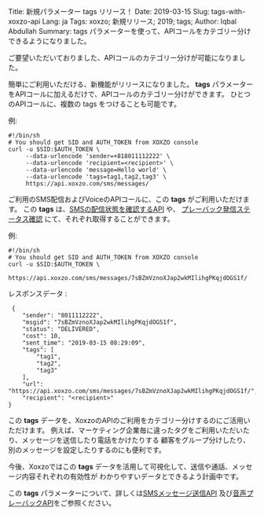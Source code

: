 Title: 新規パラメーター tags リリース！
Date: 2019-03-15
Slug: tags-with-xoxzo-api
Lang: ja
Tags: xoxzo; 新規リリース; 2019; tags;
Author: Iqbal Abdullah
Summary: tags パラメーターを使って、APIコールをカテゴリー分けできるようになりました。

ご要望いただいておりました、APIコールのカテゴリー分けが可能になりました。


簡単にご利用いただける、新機能がリリースになりました。
**tags** パラメーターをAPIコールに加えるだけで、APIコールのカテゴリー分けができます。
ひとつのAPIコールに、複数の tags をつけることも可能です。

例:

    #!/bin/sh
    # You should get SID and AUTH_TOKEN from XOXZO console
    curl -u $SID:$AUTH_TOKEN \
         --data-urlencode 'sender=+818011112222' \
         --data-urlencode 'recipient=<recipient>' \
         --data-urlencode 'message=Hello world' \
         --data-urlencode 'tags=tag1,tag2,tag3' \
         https://api.xoxzo.com/sms/messages/

ご利用のSMS配信およびVoiceのAPIコールに、この **tags** がご利用いただけます。
この **tags** は、[SMSの配信状態を確認するAPI](https://docs.xoxzo.com/ja/sms.html#check-sms-status-api) や、
[プレーバック発信ステータス確認](https://docs.xoxzo.com/ja/voice.html#checking-call-status) にて、それぞれ取得することができます。

例:

    #!/bin/sh
    # You should get SID and AUTH_TOKEN from XOXZO console
    curl -u $SID:$AUTH_TOKEN \
        https://api.xoxzo.com/sms/messages/7sBZmVznoXJap2wkMIlihgPKqjdOGS1f/

レスポンスデータ :

     {
        "sender": "8011112222",
        "msgid": "7sBZmVznoXJap2wkMIlihgPKqjdOGS1f",
        "status": "DELIVERED",
        "cost": 10,
        "sent_time": "2019-03-15 08:29:09",
        "tags": [
            "tag1",
            "tag2",
            "tag3"
        ],
        "url": "https://api.xoxzo.com/sms/messages/7sBZmVznoXJap2wkMIlihgPKqjdOGS1f/",
        "recipient": "<recipient>"
    }

この **tags** データを、XoxzoのAPIのご利用をカテゴリー分けするのにご活用いただけます。
例えば、マーケティング企業毎に違ったタグをご利用いただいたり、メッセージを送信したり電話をかけたりする
顧客をグループ分けしたり、別のメッセージを設定したりするのにも便利です。


今後、Xoxzoではこの **tags** データを活用して可視化して、送信や通話、メッセージ内容それぞれの有効性が
わかりやすいデータとできるよう計画中です。

この **tags** パラメーターについて、詳しくは[SMSメッセージ送信API](https://docs.xoxzo.com/ja/sms.html#send-sms-messages-api) 
及び[音声プレーバックAPI](https://docs.xoxzo.com/en/voice.html#simple-playback-api)をご参照ください。
